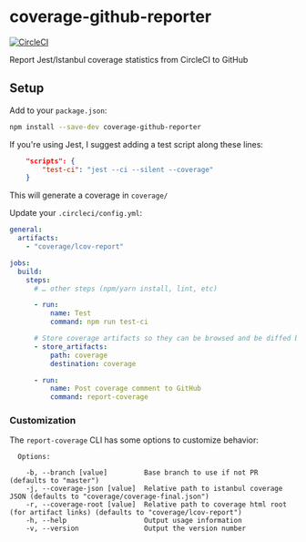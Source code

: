 # coverage-github-reporter

[![CircleCI](https://circleci.com/gh/vivlabs/coverage-github-reporter.svg?style=svg)](https://circleci.com/gh/vivlabs/coverage-github-reporter)

Report Jest/Istanbul coverage statistics from CircleCI to GitHub

## Setup

Add to your `package.json`:
```bash
npm install --save-dev coverage-github-reporter
```

If you're using Jest, I suggest adding a test script along these lines:
```json
    "scripts": {
        "test-ci": "jest --ci --silent --coverage"
    }
```

This will generate a coverage in `coverage/`

Update your `.circleci/config.yml`:
```yml
general:
  artifacts:
    - "coverage/lcov-report"

jobs:
  build:
    steps:
      # … other steps (npm/yarn install, lint, etc)

      - run:
          name: Test
          command: npm run test-ci

      # Store coverage artifacts so they can be browsed and be diffed by other builds
      - store_artifacts:
          path: coverage
          destination: coverage

      - run:
          name: Post coverage comment to GitHub
          command: report-coverage
```

### Customization

The `report-coverage` CLI has some options to customize behavior:

```
  Options:

    -b, --branch [value]         Base branch to use if not PR (defaults to "master")
    -j, --coverage-json [value]  Relative path to istanbul coverage JSON (defaults to "coverage/coverage-final.json")
    -r, --coverage-root [value]  Relative path to coverage html root (for artifact links) (defaults to "coverage/lcov-report")
    -h, --help                   Output usage information
    -v, --version                Output the version number
```
